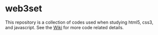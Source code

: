 # web3set
This repository is a collection of codes used when studying html5, css3, and javascript. See the [Wiki](https://github.com/hi-choi/web3set/wiki) for more code related details.
